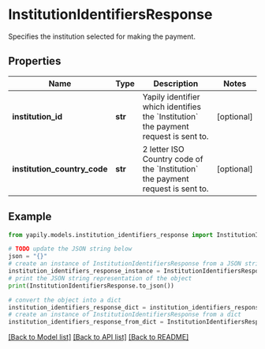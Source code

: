 # InstitutionIdentifiersResponse

Specifies the institution selected for making the payment.

## Properties

Name | Type | Description | Notes
------------ | ------------- | ------------- | -------------
**institution_id** | **str** | Yapily identifier which identifies the &#x60;Institution&#x60; the payment request is sent to. | [optional] 
**institution_country_code** | **str** | 2 letter ISO Country code of the &#x60;Institution&#x60; the payment request is sent to. | [optional] 

## Example

```python
from yapily.models.institution_identifiers_response import InstitutionIdentifiersResponse

# TODO update the JSON string below
json = "{}"
# create an instance of InstitutionIdentifiersResponse from a JSON string
institution_identifiers_response_instance = InstitutionIdentifiersResponse.from_json(json)
# print the JSON string representation of the object
print(InstitutionIdentifiersResponse.to_json())

# convert the object into a dict
institution_identifiers_response_dict = institution_identifiers_response_instance.to_dict()
# create an instance of InstitutionIdentifiersResponse from a dict
institution_identifiers_response_from_dict = InstitutionIdentifiersResponse.from_dict(institution_identifiers_response_dict)
```
[[Back to Model list]](../README.md#documentation-for-models) [[Back to API list]](../README.md#documentation-for-api-endpoints) [[Back to README]](../README.md)


